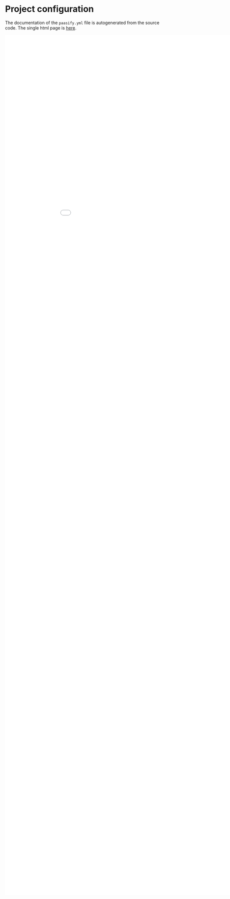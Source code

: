 # Project configuration

The documentation of the `paasify.yml` file is autogenerated from the source code. The single
html page is [here](../config/paasify_prj_config_schema.html).

<iframe scrolling="yes" src="../config/paasify_prj_config_schema.html" style="width: 100vw; height: 70vh; overflow: auto; border: 0px;">
</iframe>
